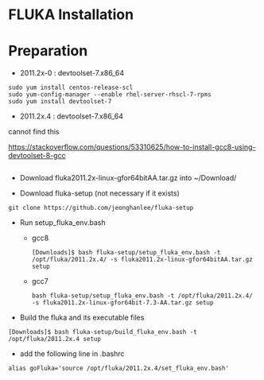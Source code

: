 FLUKA Installation
====

# Preparation

* 2011.2x-0 : devtoolset-7.x86_64
```
sudo yum install centos-release-scl
sudo yum-config-manager --enable rhel-server-rhscl-7-rpms
sudo yum install devtoolset-7
```

* 2011.2x.4 : devtoolset-7.x86_64
  

cannot find this

https://stackoverflow.com/questions/53310625/how-to-install-gcc8-using-devtoolset-8-gcc

```

```

* Download fluka2011.2x-linux-gfor64bitAA.tar.gz into ~/Download/

* Download fluka-setup (not necessary if it exists)

```
git clone https://github.com/jeonghanlee/fluka-setup
```



- Run setup_fluka_env.bash 

  - gcc8
  
    ```
    [Downloads]$ bash fluka-setup/setup_fluka_env.bash -t /opt/fluka/2011.2x.4/ -s fluka2011.2x-linux-gfor64bitAA.tar.gz setup

    ```
  - gcc7
    ```
    bash fluka-setup/setup_fluka_env.bash -t /opt/fluka/2011.2x.4/ -s fluka2011.2x-linux-gfor64bit-7.3-AA.tar.gz setup
    ```

* Build the fluka and its executable files

```
[Downloads]$ bash fluka-setup/build_fluka_env.bash -t /opt/fluka/2011.2x.4 setup
```

* add the following line in .bashrc
```
alias goFluka='source /opt/fluka/2011.2x.4/set_fluka_env.bash'
```

